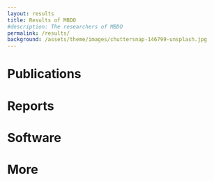 ```yaml
---
layout: results
title: Results of MBDO
#description: The researchers of MBDO
permalink: /results/
background: /assets/theme/images/chuttersnap-146799-unsplash.jpg
---
```


# Publications

# Reports

# Software 

# More